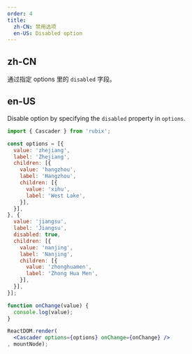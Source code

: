 ```yaml
---
order: 4
title:
  zh-CN: 禁用选项
  en-US: Disabled option
---
```


## zh-CN

通过指定 options 里的 `disabled` 字段。

## en-US

Disable option by specifying the `disabled` property in `options`.

````jsx
import { Cascader } from 'rubix';

const options = [{
  value: 'zhejiang',
  label: 'Zhejiang',
  children: [{
    value: 'hangzhou',
    label: 'Hangzhou',
    children: [{
      value: 'xihu',
      label: 'West Lake',
    }],
  }],
}, {
  value: 'jiangsu',
  label: 'Jiangsu',
  disabled: true,
  children: [{
    value: 'nanjing',
    label: 'Nanjing',
    children: [{
      value: 'zhonghuamen',
      label: 'Zhong Hua Men',
    }],
  }],
}];

function onChange(value) {
  console.log(value);
}

ReactDOM.render(
  <Cascader options={options} onChange={onChange} />
, mountNode);
````
